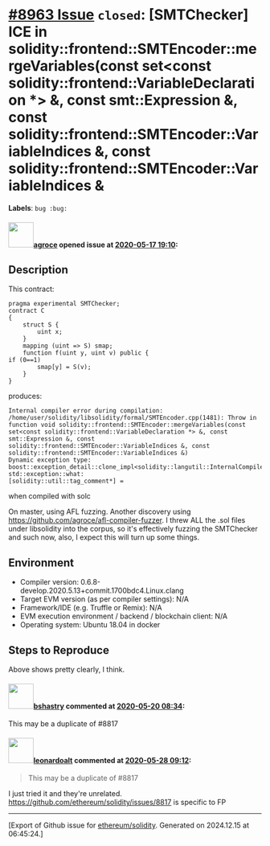 # [\#8963 Issue](https://github.com/ethereum/solidity/issues/8963) `closed`: [SMTChecker] ICE in solidity::frontend::SMTEncoder::mergeVariables(const set<const solidity::frontend::VariableDeclaration *> &, const smt::Expression &, const solidity::frontend::SMTEncoder::VariableIndices &, const solidity::frontend::SMTEncoder::VariableIndices &
**Labels**: `bug :bug:`


#### <img src="https://avatars.githubusercontent.com/u/967816?u=e15de0869a62036529220016b1729fa1a6c18b5b&v=4" width="50">[agroce](https://github.com/agroce) opened issue at [2020-05-17 19:10](https://github.com/ethereum/solidity/issues/8963):

## Description

This contract:
```solidity
pragma experimental SMTChecker;
contract C
{
	struct S {
		uint x;
	}
	mapping (uint => S) smap;
	function f(uint y, uint v) public {
if (0==1)
		smap[y] = S(v);
	}
}
```

produces:

```
Internal compiler error during compilation:
/home/user/solidity/libsolidity/formal/SMTEncoder.cpp(1481): Throw in function void solidity::frontend::SMTEncoder::mergeVariables(const set<const solidity::frontend::VariableDeclaration *> &, const smt::Expression &, const solidity::frontend::SMTEncoder::VariableIndices &, const solidity::frontend::SMTEncoder::VariableIndices &)
Dynamic exception type: boost::exception_detail::clone_impl<solidity::langutil::InternalCompilerError>
std::exception::what: 
[solidity::util::tag_comment*] = 
```

when compiled with solc

On master, using AFL fuzzing.  Another discovery using https://github.com/agroce/afl-compiler-fuzzer.  I threw ALL the .sol files under libsolidity into the corpus, so it's effectively fuzzing the SMTChecker and such now, also, I expect this will turn up some things.

## Environment

- Compiler version:  0.6.8-develop.2020.5.13+commit.1700bdc4.Linux.clang
- Target EVM version (as per compiler settings): N/A
- Framework/IDE (e.g. Truffle or Remix): N/A
- EVM execution environment / backend / blockchain client: N/A
- Operating system: Ubuntu 18.04 in docker

## Steps to Reproduce

Above shows pretty clearly, I think.


#### <img src="https://avatars.githubusercontent.com/u/2388185?v=4" width="50">[bshastry](https://github.com/bshastry) commented at [2020-05-20 08:34](https://github.com/ethereum/solidity/issues/8963#issuecomment-631327268):

This may be a duplicate of #8817

#### <img src="https://avatars.githubusercontent.com/u/504195?u=ce2facd14af9fd474ebff49f0d44891f56f7500f&v=4" width="50">[leonardoalt](https://github.com/leonardoalt) commented at [2020-05-28 09:12](https://github.com/ethereum/solidity/issues/8963#issuecomment-635220502):

> This may be a duplicate of #8817

I just tried it and they're unrelated.
https://github.com/ethereum/solidity/issues/8817 is specific to FP


-------------------------------------------------------------------------------



[Export of Github issue for [ethereum/solidity](https://github.com/ethereum/solidity). Generated on 2024.12.15 at 06:45:24.]
